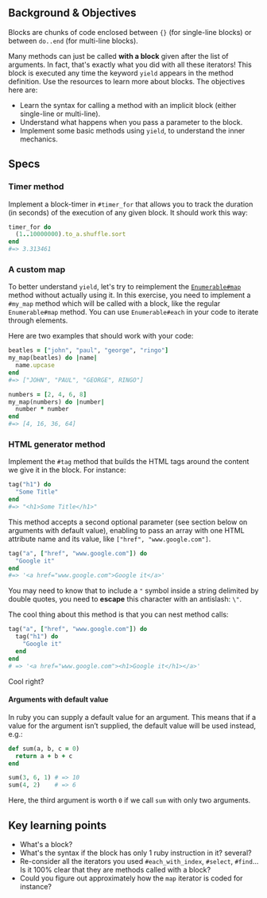 ## Background & Objectives

Blocks are chunks of code enclosed between `{}` (for single-line blocks) or between `do..end` (for multi-line blocks).

Many methods can just be called **with a block** given after the list of arguments. In fact, that's exactly what you did with all these iterators! This block is executed any time the keyword `yield` appears in the method definition. Use the resources to learn more about blocks. The objectives here are:

- Learn the syntax for calling a method with an implicit block (either single-line or multi-line).
- Understand what happens when you pass a parameter to the block.
- Implement some basic methods using `yield`, to understand the inner mechanics.

## Specs

### Timer method

Implement a block-timer in `#timer_for` that allows you to track the duration (in seconds) of the execution of any given block. It should work this way:

```ruby
timer_for do
  (1..10000000).to_a.shuffle.sort
end
#=> 3.313461
```

### A custom map

To better understand `yield`, let's try to reimplement the [`Enumerable#map`](https://ruby-doc.org/core-2.5.3/Enumerable.html#method-i-map) method without actually using it. In this exercise, you need to implement a `#my_map` method which will be called with a block, like the regular `Enumerable#map` method. You can use `Enumerable#each` in your code to iterate through elements.

Here are two examples that should work with your code:

```ruby
beatles = ["john", "paul", "george", "ringo"]
my_map(beatles) do |name|
  name.upcase
end
#=> ["JOHN", "PAUL", "GEORGE", RINGO"]
```

```ruby
numbers = [2, 4, 6, 8]
my_map(numbers) do |number|
  number * number
end
#=> [4, 16, 36, 64]
```

### HTML generator method

Implement the `#tag` method that builds the HTML tags around the content we give it in the block. For instance:

```ruby
tag("h1") do
  "Some Title"
end
#=> "<h1>Some Title</h1>"
```

This method accepts a second optional parameter (see section below on arguments with default value), enabling to pass an array with one HTML attribute name and its value, like `["href", "www.google.com"]`.

```ruby
tag("a", ["href", "www.google.com"]) do
  "Google it"
end
#=> '<a href="www.google.com">Google it</a>'
```

You may need to know that to include a `"` symbol inside a string delimited by double quotes,
you need to **escape** this character with an antislash: `\"`.

The cool thing about this method is that you can nest method calls:

```ruby
tag("a", ["href", "www.google.com"]) do
  tag("h1") do
    "Google it"
  end
end
# => '<a href="www.google.com"><h1>Google it</h1></a>'
```

Cool right?

#### Arguments with default value

In ruby you can supply a default value for an argument. This means that if a value for the argument isn’t supplied, the default value will be used instead, e.g.:

```ruby
def sum(a, b, c = 0)
  return a + b + c
end

sum(3, 6, 1) # => 10
sum(4, 2)    # => 6
```

Here, the third argument is worth `0` if we call `sum` with only two arguments.

## Key learning points

- What's a block?
- What's the syntax if the block has only 1 ruby instruction in it? several?
- Re-consider all the iterators you used `#each_with_index`, `#select`, `#find`... Is it 100% clear that they are methods called with a block?
- Could you figure out approximately how the `map` iterator is coded for instance?

